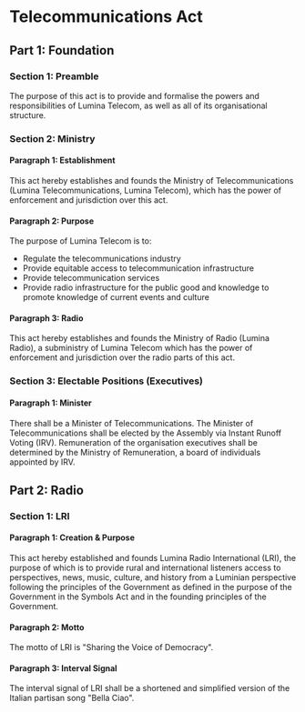 # Telecommunications Act

## Part 1: Foundation

### Section 1: Preamble
The purpose of this act is to provide and formalise the powers and responsibilities of Lumina Telecom, as well as all of its organisational structure.

### Section 2: Ministry

#### Paragraph 1: Establishment
This act hereby establishes and founds the Ministry of Telecommunications (Lumina Telecommunications, Lumina Telecom), which has the power of enforcement and jurisdiction over this act.

#### Paragraph 2: Purpose
The purpose of Lumina Telecom is to: 

- Regulate the telecommunications industry
- Provide equitable access to telecommunication infrastructure
- Provide telecommunication services
- Provide radio infrastructure for the public good and knowledge to promote knowledge of current events and culture

#### Paragraph 3: Radio
This act hereby establishes and founds the Ministry of Radio (Lumina Radio), a subministry of Lumina Telecom which has the power of enforcement and jurisdiction over the radio parts of this act.

### Section 3: Electable Positions (Executives)

#### Paragraph 1: Minister
There shall be a Minister of Telecommunications. The Minister of Telecommunications shall be elected by the Assembly via Instant Runoff Voting (IRV). Remuneration of the organisation executives shall be determined by the Ministry of Remuneration, a board of individuals appointed by IRV.


## Part 2: Radio

### Section 1: LRI

#### Paragraph 1: Creation & Purpose
This act hereby established and founds Lumina Radio International (LRI), the purpose of which is to provide rural and international listeners access to perspectives, news, music, culture, and history from a Luminian perspective following the principles of the Government as defined in the purpose of the Government in the Symbols Act and in the founding principles of the Government.

#### Paragraph 2: Motto
The motto of LRI is "Sharing the Voice of Democracy".

#### Paragraph 3: Interval Signal
The interval signal of LRI shall be a shortened and simplified version of the Italian partisan song "Bella Ciao".
